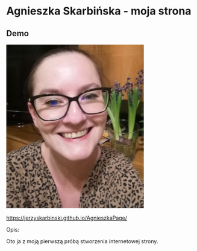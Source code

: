 # Agnieszka Skarbińska - moja strona
## Demo

![Agnieszka](images/Agnieszka.jpg)

https://jerzyskarbinski.github.io/AgnieszkaPage/

Opis:

Oto ja z moją pierwszą próbą stworzenia internetowej strony.
